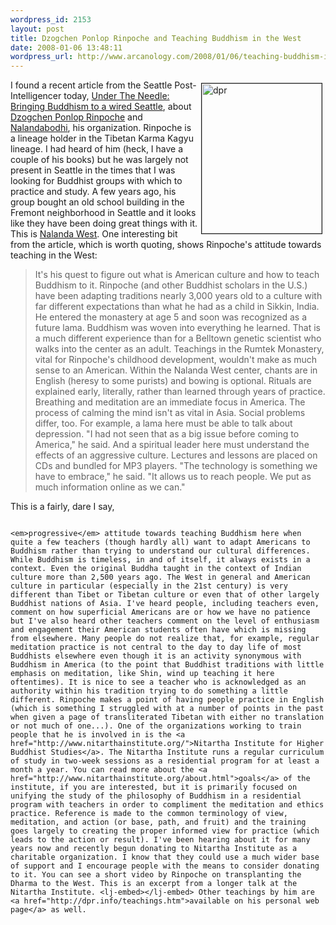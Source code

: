 ```yaml
--- 
wordpress_id: 2153
layout: post
title: Dzogchen Ponlop Rinpoche and Teaching Buddhism in the West
date: 2008-01-06 13:48:11
wordpress_url: http://www.arcanology.com/2008/01/06/teaching-buddhism-in-the-west/
---
```

<a href="http://www.flickr.com/photos/albill/2173183372/" title="dpr by albill, on Flickr"><img src="http://farm3.static.flickr.com/2059/2173183372_cdd3100e5c_m.jpg" align="right" border="1" hspace="5" vspace="5" width="192" height="240" alt="dpr" /></a>I found a recent article from the Seattle Post-Intelligencer today, <a href="http://seattlepi.nwsource.com/local/341882_needle01.html">Under The Needle: Bringing Buddhism to a wired Seattle</a>, about <a href="http://dpr.info/">Dzogchen Ponlop Rinpoche</a> and <a href="http://www.nalandabodhi.org/">Nalandabodhi</a>, his organization. Rinpoche is a lineage holder in the Tibetan Karma Kagyu lineage. I had heard of him (heck, I have a couple of his books) but he was largely not present in Seattle in the times that I was looking for Buddhist groups with which to practice and study. A few years ago, his group bought an old school building in the Fremont neighborhood in Seattle and it looks like they have been doing great things with it. This is <a href="http://www.nalandawest.org/index.htm">Nalanda West</a>. One interesting bit from the article, which is worth quoting, shows Rinpoche's attitude towards teaching in the West: <blockquote>
                                                                                                                                                                                                                                                                                                                                                                                                                                                                                                                                                                                                                                                                                                                                                                                                                                                                                          It's his quest to figure out what is American culture and how to teach Buddhism to it. Rinpoche (and other Buddhist scholars in the U.S.) have been adapting traditions nearly 3,000 years old to a culture with far different expectations than what he had as a child in Sikkin, India. He entered the monastery at age 5 and soon was recognized as a future lama. Buddhism was woven into everything he learned. That is a much different experience than for a Belltown genetic scientist who walks into the center as an adult. Teachings in the Rumtek Monastery, vital for Rinpoche's childhood development, wouldn't make as much sense to an American. Within the Nalanda West center, chants are in English (heresy to some purists) and bowing is optional. Rituals are explained early, literally, rather than learned through years of practice. Breathing and meditation are an immediate focus in America. The process of calming the mind isn't as vital in Asia. Social problems differ, too. For example, a lama here must be able to talk about depression. "I had not seen that as a big issue before coming to America," he said. And a spiritual leader here must understand the effects of an aggressive culture. Lectures and lessons are placed on CDs and bundled for MP3 players. "The technology is something we have to embrace," he said. "It allows us to reach people. We put as much information online as we can."
                                                                                                                                                                                                                                                                                                                                                                                                                                                                                                                                                                                                                                                                                                                                                                                                                                                                                        </blockquote> This is a fairly, dare I say, 
                                                                                                                                                                                                                                                                                                                                                                                                                                                                                                                                                                                                                                                                                                                                                                                                                                                                                        
                                                                                                                                                                                                                                                                                                                                                                                                                                                                                                                                                                                                                                                                                                                                                                                                                                                                                        <em>progressive</em> attitude towards teaching Buddhism here when quite a few teachers (though hardly all) want to adapt Americans to Buddhism rather than trying to understand our cultural differences. While Buddhism is timeless, in and of itself, it always exists in a context. Even the original Buddha taught in the context of Indian culture more than 2,500 years ago. The West in general and American culture in particular (especially in the 21st century) is very different than Tibet or Tibetan culture or even that of other largely Buddhist nations of Asia. I've heard people, including teachers even, comment on how superficial Americans are or how we have no patience but I've also heard other teachers comment on the level of enthusiasm and engagement their American students often have which is missing from elsewhere. Many people do not realize that, for example, regular meditation practice is not central to the day to day life of most Buddhists elsewhere even though it is an activity synonymous with Buddhism in America (to the point that Buddhist traditions with little emphasis on meditation, like Shin, wind up teaching it here oftentimes). It is nice to see a teacher who is acknowledged as an authority within his tradition trying to do something a little different. Rinpoche makes a point of having people practice in English (which is something I struggled with at a number of points in the past when given a page of transliterated Tibetan with either no translation or not much of one...). One of the organizations working to train people that he is involved in is the <a href="http://www.nitarthainstitute.org/">Nitartha Institute for Higher Buddhist Studies</a>. The Nitartha Institute runs a regular curriculum of study in two-week sessions as a residential program for at least a month a year. You can read more about the <a href="http://www.nitarthainstitute.org/about.html">goals</a> of the institute, if you are interested, but it is primarily focused on unifying the study of the philosophy of Buddhism in a residential program with teachers in order to compliment the meditation and ethics practice. Reference is made to the common terminology of view, meditation, and action (or base, path, and fruit) and the training goes largely to creating the proper informed view for practice (which leads to the action or result). I've been hearing about it for many years now and recently begun donating to Nitartha Institute as a charitable organization. I know that they could use a much wider base of support and I encourage people with the means to consider donating to it. You can see a short video by Rinpoche on transplanting the Dharma to the West. This is an excerpt from a longer talk at the Nitartha Institute. <lj-embed></lj-embed> Other teachings by him are <a href="http://dpr.info/teachings.htm">available on his personal web page</a> as well.